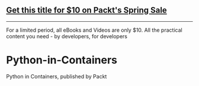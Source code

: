 ## [Get this title for $10 on Packt's Spring Sale](https://www.packt.com/V16025?utm_source=github&utm_medium=packt-github-repo&utm_campaign=spring_10_dollar_2022)
-----
For a limited period, all eBooks and Videos are only $10. All the practical content you need \- by developers, for developers

# Python-in-Containers
Python in Containers, published by Packt
